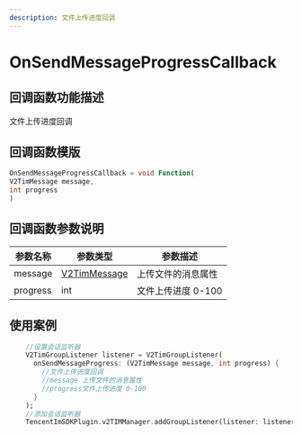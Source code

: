```yaml
---
description: 文件上传进度回调
---
```


# OnSendMessageProgressCallback

## 回调函数功能描述

文件上传进度回调

## 回调函数模版

```dart
OnSendMessageProgressCallback = void Function(
V2TimMessage message,
int progress
)
```

## 回调函数参数说明

| 参数名称     | 参数类型                             | 参数描述         |
| -------- | -------------------------------- | ------------ |
| message  | [V2TimMessage](broken-reference) | 上传文件的消息属性    |
| progress | int                              | 文件上传进度 0-100 |

## 使用案例

```dart
    //设置会话监听器
    V2TimGroupListener listener = V2TimGroupListener(
      onSendMessageProgress: (V2TimMessage message, int progress) {
        //文件上传进度回调
        //message 上传文件的消息属性
        //progress文件上传进度 0-100
      }
    );
    //添加会话监听器
    TencentImSDKPlugin.v2TIMManager.addGroupListener(listener: listener);
```

